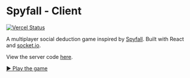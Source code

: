 # Spyfall - Client

[![Vercel Status]([https://api.netlify.com/api/v1/badges/9533fa3b-785d-4ddb-ab13-366089f5d10b/deploy-status)](https://app.netlify.com/sites/heuristic-bartik-850df8/deploys](https://api.github.com/repos/Jace254/Spyfalling/deployments/3/statuses))

A multiplayer social deduction game inspired by [Spyfall](https://hwint.ru/portfolio-item/spyfall/). Built with React and [socket.io](https://socket.io).

View the server code [here](https://github.com/VeryBadFrags/spyfall-server).

[▶️ Play the game](https://spyfall-reach.vercel.app)
